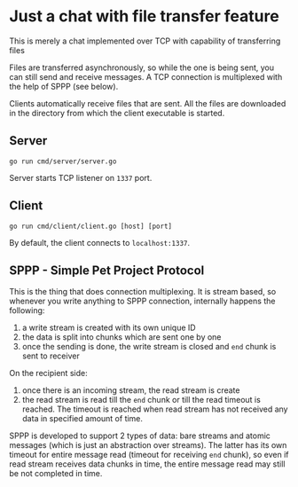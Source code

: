 # Just a chat with file transfer feature
This is merely a chat implemented over TCP with capability of transferring files

Files are transferred asynchronously, so while the one is being sent, you can still send and receive messages.
A TCP connection is multiplexed with the help of SPPP (see below).

Clients automatically receive files that are sent.
All the files are downloaded in the directory from which the client executable is started.

## Server
```
go run cmd/server/server.go
```

Server starts TCP listener on `1337` port.

## Client
```
go run cmd/client/client.go [host] [port]
```
By default, the client connects to `localhost:1337`.

## SPPP - Simple Pet Project Protocol
This is the thing that does connection multiplexing.
It is stream based, so whenever you write anything to SPPP connection, internally happens the following:

1. a write stream is created with its own unique ID
2. the data is split into chunks which are sent one by one
3. once the sending is done, the write stream is closed and `end` chunk is sent to receiver

On the recipient side:

1. once there is an incoming stream, the read stream is create
2. the read stream is read till the `end` chunk or till the read timeout is reached.
The timeout is reached when read stream has not received any data in specified amount of time.

SPPP is developed to support 2 types of data: bare streams and atomic messages (which is just an abstraction over streams).
The latter has its own timeout for entire message read (timeout for receiving `end` chunk), so even if read stream receives data chunks in time, the entire message read may still be not completed in time.
